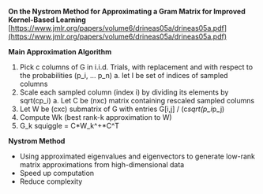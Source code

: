 **On the Nystrom Method for Approximating a Gram Matrix for Improved Kernel-Based Learning**
[https://www.jmlr.org/papers/volume6/drineas05a/drineas05a.pdf](https://www.jmlr.org/papers/volume6/drineas05a/drineas05a.pdf)

**Main Approximation Algorithm**
1. Pick c columns of G in i.i.d. Trials, with replacement and with respect to the probabilities (p_i, … p_n)
    a. let I be set of indices of sampled columns
2. Scale each sampled column (index i) by dividing its elements by sqrt(cp_i)
    a. Let C be (nxc) matrix containing rescaled sampled columns
3. Let W be (cxc) submatrix of G with entries G[i,j] / (c*sqrt(p_i*p_j)
4. Compute Wk (best rank-k approximation to W)
5. G_k squiggle = C*W_k^+*C^T

**Nystrom Method**
* Using approximated eigenvalues and eigenvectors to generate low-rank matrix approximations from high-dimensional data
* Speed up computation
* Reduce complexity
